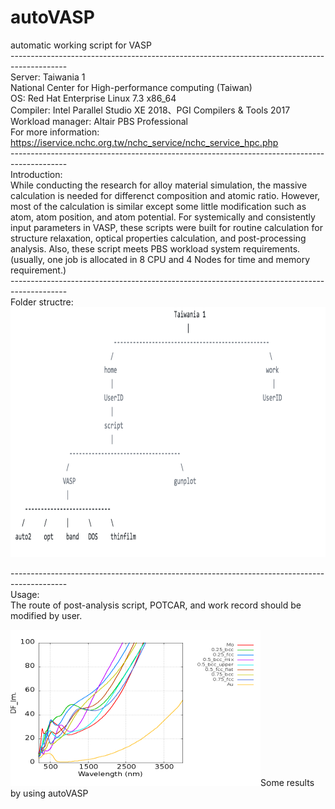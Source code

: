 # autoVASP
automatic working script for VASP<br/>
--------------------------------------------------------------------------------------------<br/>
Server: Taiwania 1<br/> 
National Center for High-performance computing (Taiwan)<br/> 
OS: Red Hat Enterprise Linux 7.3 x86_64<br/> 
Compiler: Intel Parallel Studio XE 2018、PGI Compilers & Tools 2017<br/> 
Workload manager: Altair PBS Professional<br/> 
For more information: https://iservice.nchc.org.tw/nchc_service/nchc_service_hpc.php<br/> 
--------------------------------------------------------------------------------------------<br/>
Introduction:<br/>
While conducting the research for alloy material simulation, the massive calculation is needed for differenct composition and atomic ratio. However, most of the calculation is similar except some little modification such as atom, atom position, and atom potential. For systemically and consistently input parameters in VASP, these scripts were built for routine calculation for structure relaxation, optical properties calculation, and post-processing analysis. Also, these script meets PBS workload system requirements. (usually, one job is allocated in 8 CPU and 4 Nodes for time and memory requirement.)<br/>
--------------------------------------------------------------------------------------------<br/>
Folder structre:<br/>
<img src="https://github.com/minhsueh/autoVASP/blob/main/results/tai%20stu.png" width="600" height="400" />

--------------------------------------------------------------------------------------------<br/>
Usage: <br/>
The route of post-analysis script, POTCAR, and work record should be modified by user.



<img src="https://github.com/minhsueh/autoVASP/blob/main/results/aumo_im_nm.jpg" width="400" height="250" />Some results by using autoVASP
